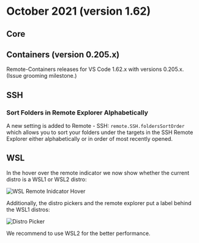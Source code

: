 # October 2021 (version 1.62)

## Core

## Containers (version 0.205.x)

Remote-Containers releases for VS Code 1.62.x with versions 0.205.x. (Issue grooming milestone.)

## SSH

### Sort Folders in Remote Explorer Alphabetically

A new setting is added to Remote - SSH: `remote.SSH.foldersSortOrder` which allows you to sort your folders under the targets in the SSH Remote Explorer either alphabetically or in order of most recently opened.



## WSL

In the hover over the remote indicator we now show whether the current distro is a WSL1 or WSL2 distro:

![WSL Remote Inidcator Hover](images/1_62/wsl-remote-indicator-hover.png)


Additionally, the distro pickers and the remote explorer put a label behind the WSL1 distros:

![Distro Picker](images/1_62/distro-picker.png)

We recommend to use WSL2 for the better performance.